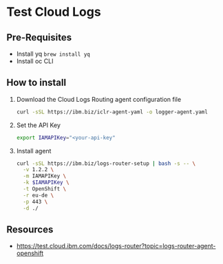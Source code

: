 # Test Cloud Logs

## Pre-Requisites

* Install yq `brew install yq`
* Install oc CLI

## How to install

1. Download the Cloud Logs Routing agent configuration file

   ```sh
   curl -sSL https://ibm.biz/iclr-agent-yaml -o logger-agent.yaml
   ```

1. Set the API Key

   ```sh
   export IAMAPIKey="<your-api-key"
   ```

1. Install agent

    ```sh
    curl -sSL https://ibm.biz/logs-router-setup | bash -s -- \
      -v 1.2.2 \
      -m IAMAPIKey \
      -k $IAMAPIKey \
      -t OpenShift \
      -r eu-de \
      -p 443 \
      -d ./
    ```

## Resources

* https://test.cloud.ibm.com/docs/logs-router?topic=logs-router-agent-openshift